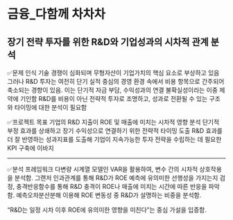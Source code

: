 # 금융_다함께 차차차
장기 전략 투자를 위한 R&amp;D와 기업성과의 시차적 관계 분석
---
✅문제 인식
기술 경쟁이 심화되며 무형자산이 기업가치의 핵심 요소로 부상하고 있음
그러나 R&D 투자는 여전히 단기 실적 중심의 경영 환경 속에서 비용 항목으로 간주되어 축소되는 경향이 있음. 이는 단기적 자금 부담, 수익성과의 연결 불확실성이라는 이중 제약에 기인함
R&D를 비용이 아닌 전략적 투자로 조명하고, 성과로 전환될 수 있는 구조와 타이밍에 대한 분석이 필요함

✅프로젝트 목표
기업의 R&D 지출이 ROE 및 매출에 미치는 시차적 영향 분석
단기적 부정 효과를 상쇄하고 장기 수익성으로 연결하기 위한 전략적 타이밍 도출
R&D 효과를 더 잘 반영하는 성과지표를 도출해 기업이 지속가능한 투자 전략을 수립하는 데 필요한 KPI 구축에 이바지

---
✅분석 프레임워크
다변량 시계열 모델인 VAR을 활용하여, 변수 간의 시차적 상호작용을 분석함. 그랜저 인과관계를 통해 R&D가 ROE 예측에 유의미한 선행성을 가지는지 검정, 충격반응함수를 통해 R&D 충격이 ROE나 매출에 미치는 시간에 따른 반응을 파악함. 예측오차분산분해 이용해 ROE 변동성 중 R&D가 설명하는 비중을 분석함.

“R&D는 일정 시차 이후 ROE에 유의미한 영향을 미친다”는 중심 가설을 입증함.
